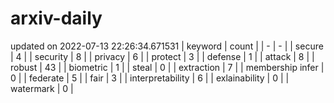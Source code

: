 # arxiv-daily
updated on 2022-07-13 22:26:34.671531
| keyword | count |
| - | - |
| secure | 4 |
| security | 8 |
| privacy | 6 |
| protect | 3 |
| defense | 1 |
| attack | 8 |
| robust | 43 |
| biometric | 1 |
| steal | 0 |
| extraction | 7 |
| membership infer | 0 |
| federate | 5 |
| fair | 3 |
| interpretability | 6 |
| exlainability | 0 |
| watermark | 0 |
